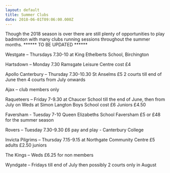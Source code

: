 ```yaml
---
layout: default
title: Summer Clubs
date: 2018-06-01T09:06:00.000Z
---
```

Though the 2018 season is over there are still plenty of opportunities to play badminton with many clubs running sessions throughout the summer months. \*\*\*\*\*\* TO BE UPDATED \*\*\*\*\*\*

<!--more-->

Westgate – Thursdays 7.30-10 at King Ethelberts School, Birchington

Hartsdown – Monday 7.30 Ramsgate Leisure Centre cost £4

Apollo Canterbury – Thursday 7.30-10.30 St Anselms £5 2 courts till end of June then 4 courts from July onwards

Ajax – club members only

Raqueteers – Friday 7-9.30 at Chaucer School till the end of June, then from July on Weds at Simon Langton Boys School cost £6 Juniors £4.50

Faversham  - Tuesday 7-10 Queen Elizabeths School Faversham £5 or £48 for the summer season

Rovers – Tuesday 7.30-9.30 £6 pay and play - Canterbury College

Invicta Pilgrims – Thursday 7.15-9.15 at Northgate Community Centre £5 adults £2.50 juniors

The Kings – Weds £6.25 for non members

Wyndgate – Fridays till end of July then possibly 2 courts only in August